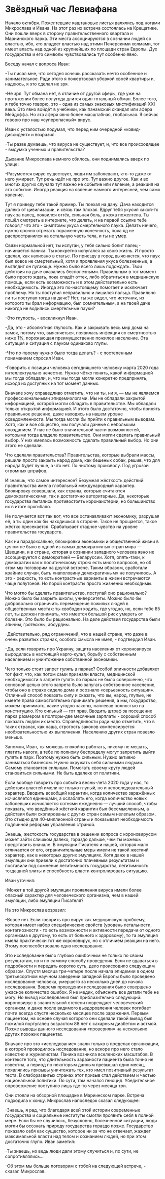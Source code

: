 
# Звёздный час Левиафана 
	
Начало октября. Пожелтевшие каштановые листья валялись под ногами Микрослава и Ивана. На этот раз их встреча состоялась на Крещатике. Они пошли вверх в сторону правительственного квартала и Мариинского парка. Эти места ассоциируются в сознании людей со властью, ибо, кто владеет властью над этими Печерскими холмами, тот имеет власть над одной из крупнейших по площади стран Европы. Дух государства и его символы чувствовались тут особенно явно.

Беседу начал с вопроса Иван:

-Ты писал мне, что сегодня хочешь рассказать нечто особенное и занимательное. Ради этого я пожертвовал уборкой своей квартиры и, надеюсь, я это сделал не зря.
	
-Не зря. Тут обмана нет, в отличие от другой сферы, где уже на протяжении более полугода длится один тотальный обман. Более того, я тебе точно говорю, это - одна из самых знаковых мистификаций XXI века. Это явно войдёт в учебники, как панамский скандал или афера Мейдоффа. Но эта афера явно более масштабная, глобальная. Я сейчас говорю про наш «суперопасный» вирус.
	
Иван с усталостью подумал, что перед ним очередной «ковид-диссидент» и возразил:

-Tы разве думаешь, что вируса не существует, и, что все происходящее - выдумка ученных и правительства?

Дыхание Микрослава немного сбилось, они поднимались вверх по улице:

-Разумеется вирус существует, люди им заболевают, кто-то даже от него умирает. Тут речь идёт не про это. Тут важно другое.  Как и во многих других случаях тут важно не событие или явление, а реакция на это событие. Иногда реакция на явление намного интересней, чем само явление.
 
Тут я приведу тебе такой пример. Ты поехал на дачу. Дача находится далеко от цивилизации, и связь там плохая. Вдруг тебя укусил какой-то паук за палец, появился оттёк, сильная боль, а кожа пожелтела. Ты пошёл смотреть в интернете, что делать, и на первой ссылке тебе говоря,т что это - симптомы укуса смертельного паука. Делать нечего, нужно срочно отрезать пораженную конечность, пока яд не распространился на остальную часть тела, и ты не умер. 
	
Связи нормальной нет, ты испуган, у тебя сильно болит палец - начинается паника. Ты конкретно испугался за свою жизнь. И просто сделал, как написано в статье. По приезду в город выясняется, что паук был вовсе не смертельный, хотя и проявления укуса болезненные, а выглядит он пугающе. Нужно было всего лишь подождать.  Твои действия на даче оказались бесполезными. Правильным в тот момент было просто ждать, пока спадёт оттек, либо обратиться в медицинскую помощь, если есть возможность и в этом действительно есть необходимость. Иногда это по-настоящему помогает и исключает проблему. Но ты поступил неправильно и лишился пальца. Правильно ли ты поступал  тогда на даче? Нет, ты же видел, что источник, из которого ты брал информацию, был сомнительным, а на твоей даче никогда не водились смертельные пауки?
	
-Это глупость, - воскликнул Иван. 
	
-Да, это - абсолютная глупость. Как и закрывать весь мир дома на замок, потому что, выясняеться, появилась инфекция со смертностью ниже 1%, порожающая преимущественно пожилое население. Эта ситуация и ситуация с пауком одинаково глупы.
	
-Что по-твоему нужно было тогда делать? - с постепенным пониманием спросил Иван. 

-Говорить с позиции человека сегодняшнего  человеку марта 2020 года интеллектуально нечестно. Нужно чётко понять, какой информацией мы тогда обладали, и, что мы тогда могли конкретно предпринять, исходя из доступных на тот момент данных.
	
Вначале хочу справедливо отметить, что ни ты, ни я, — мы не являемся профессиональными эпидемиологами. Мы не обладали закрытой информацией, которой могли обладать в правительстве.  Мы обладали только открытой информацией. И этого было достаточно, чтобы принять правильное решение, даже находясь на нашем уровне осведомленности.  Мы тогда могли бы прийти к правильным выводам. Хотя, как и все общество, мы получали данные с небольшим опозданием. У нас не было значительной части возможностей, которыми тогда владело правительство. Они могли сделать правильный выбор. У них имелась возможность сделать правильный выбор. Но они этого не сделали.
	
Что сделали правительства? Правительства, которые выбрали массы, решили просто закрыть народ дома, как бешеных собак, решив, что для народа будет лучше, а что нет. По чистому произволу. Под угрозой огромных штрафов.	
	
И знаешь, что самое интересное? Безумная жёсткость действий правительства имела глобальный международный характер.  Блокировку совершали, как страны, которые считаются демократическими, так и достаточно авторитарные. Да, некоторые государства пытались противостоять коронаистерии, но большинство их в итоге прогибало.

Не получается вот так вот, что все останавливают экономику, разрушая её, а ты один как бы находишься в стороне. Такое не прощается, такое жёстко пресекается. Срабатывает стадное чувство на уровне правительства государств.

Как ни парадоксально,  блокировки экономики и общественной жизни в целом не было в одной из самых демократичных стран мира — Швециии, и в стране, которая в сознании западного человека явно не ассоциируется  с демократией — Беларуссии. Хотя, опять-таки, к демократии как к политическому строю есть много вопросов, но об этом мы поговорим на другой встрече. Таким образом, сработали крайние случаи, быть «наполовину демократичным» не получилось. А это - редкость, то есть контрастные варианты в жизни встречаются чаще полутонов. Но порой контрасты просто жизненно необходимы.

Что могло бы сделать правительство, поступай оно рационально? Можно было бы закрыть школы, университеты. Можно было бы добровольно ограничить перемещение пожилых людей в общественных местах: ты свободен ходить, где угодно, но, если тебе 85 лет, ты должен понимать, что имеется большой риск умереть от болезни.  Это было бы рационально. На деле действия государства были эпичны, гротескны, абсурдны.

-Действительно,  ряд ограничений, что в нашей стране, что даже в очень развитых странах, особого смысла не имел, - подтвердил Иван.

-Да, если говорить про Украину, защита населения от короновируса выродилась в настоящий карго-культ, борьбу с собственным населением и уничтожение собственной экономики.

Чего только стоит запрет гулять в парках? Особой эпичности добавляет тот факт, что, как потом сами признали власти, медицинской необходимости в запрете гулять по парках не было совершенно, что основной целью этого запрета было запугать собственное население, чтобы оно в страхе сидело дома и осознало «серьезность ситуации». Отличный способ показать силу и сказать, что вы, народ, глупые, не имеете права самостоятельно принимать решения, а мы, государство, можем принимать, какие угодно законы, наплевав полностью на конституцию. Кто сильный — тот прав. Вводить штраф за посещение парка размером в полторы-две месячные зарплаты - хороший способ показать людям их место. Справедливости ради надо отметить, что в таких странах, как наша, строгость законов компенсируется необязательностью их выполнения. Населению других стран повезло меньше.

Запомни, Иван, ты можешь спокойно работать, никому не мешать, платить налоги, а тебе по полному беспределу могут запретить выйти гулять в парк. Поэтому нужно быть сильным. Нужно активно заниматься бизнесом. Нужно окружать себя сильными людьми. Самому становится сильным. Помогать своему кругу людей становиться сильными. Не быть вдалеке от политики.

Если вообще говорить про события  весны-лета 2020 года у нас, то действия властей имели не только глупый, но и непоследовательный характер. Вводить всеобщий карантин, когда количество заражённых исчисляется единицами, а ослаблять его, когда количество новых заболевших исчисляется сотнями ежедневно — лучший способ, чтобы показать, что введённый жёсткий карантин  был бессмысленным, а действия были скопированы с других стран самым нелепым образом. Это стыдно для 40-миллионной страны и показывает необходимость подлинной реформы управления страной. 

Знаешь, жестокость государства в решении вопроса с короновирусом может зайти слишком далеко, гораздо дальше, чем ты можешь представить вначале. В эмуляции Писателя и нашей, которая мало отличается от его, ограничительные меры имели не такой жесткий характер, как в некоторых других эмуляциях. Хотя даже в нашей эмуляции они привели к достаточно плачевным результатам и поставили под сомнение легитимность государства, легитимность тогдашней элиты и способность власти контролировать ситуацию.

Иван уточнил:

-Может в той другой эмуляции проявления вируса имели более опасный характер для человеческого организма, чем в нашей эмуляции, либо эмуляции Писателя?

На это Микрослав возразил:

-Вовсе нет. Если говорить про вирус как медицинскую проблему, которая имеет набор специфических свойств (уровень летальности, контагиозности  - то есть возможности и активности передачи от одного организма к другому, то есть от больного к здоровому), то та эмуляция имела практически тот же короновирус, но с отличием реакции на него. Этому поспособствовало одно исследование.

Это исследование было глубоко ошибочным не только по своим результатам, но и по самому способу проведения. Если не вдаваться в подробности и передать коротко суть,  дело происходило следующим образом. Спустя месяца три-четыре после начала эпидемии в одном третьесортном научном заведении западной Европы было проведено исследование человека, умершего за несколько дней до начала исследования. Вовремя проведения исследования было совершено ужасное количество ошибок. Я не медик, объяснить все детали тебе не могу. Но вывод исследования был приблизительно следующий: короновирус в значительной степени повреждает человеческий организм, и даже после видимого выздоровления человек погибает почти всегда спустя несколько месяцев после заражения. Первым пациентом, на основе случая которого они сделали такой вывод был пожилой португалец возрастом 88 лет с сахарным диабетом и астмой. Позже  выводы данного исследования «проверили» на нескольких других похожих пациентах. 

Вначале про это «исследование» знали только в пределах организации, в которой проводилось исследование, но вскоре про него стало известно и журналистам. Паника возникла вселенских масштабов. В контексте того, что длительность заразности пациента была точно не известна, а период по некоторым данным превышал один месяц, появлялись призывы уничтожать тех, кто имел позитивный результат теста. В слаборазвитых странах этот призыв стал действием и частью национальной политики. По сути, там начался геноцид. Убедительное опровержение поступило лишь где-то через месяца три.

Они стояли на обзорной площадке в Мариинском парке. Встреча подходила к концу. Микрослав напоследок сказал следующее:

-Знаешь, я рад, что благодаря всей этой истории современные государства и социальные институты смогли проявить себя в полной мере. Если бы не случилось, безусловно, болезненной ситуации, люди могли бы осознать природу государства гораздо позже. Государство показало себя как существо, которое ни за что не отвечает, жаждет максимальной власти над телом и сознанием людей, но при этом достаточно глупо. Иван заметил:

-Ты знаешь, но ведь люди дали этому случиться и, по сути, не сопротивлялись…

-Об этом мы больше поговорим с тобой на следующей встрече, -  сказал Микрослав.
